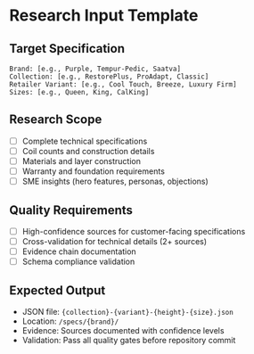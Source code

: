 # Research Input Template

## Target Specification
```
Brand: [e.g., Purple, Tempur-Pedic, Saatva]
Collection: [e.g., RestorePlus, ProAdapt, Classic]
Retailer Variant: [e.g., Cool Touch, Breeze, Luxury Firm]
Sizes: [e.g., Queen, King, CalKing]
```

## Research Scope
- [ ] Complete technical specifications
- [ ] Coil counts and construction details
- [ ] Materials and layer construction
- [ ] Warranty and foundation requirements
- [ ] SME insights (hero features, personas, objections)

## Quality Requirements  
- [ ] High-confidence sources for customer-facing specifications
- [ ] Cross-validation for technical details (2+ sources)
- [ ] Evidence chain documentation
- [ ] Schema compliance validation

## Expected Output
- JSON file: `{collection}-{variant}-{height}-{size}.json`
- Location: `/specs/{brand}/`  
- Evidence: Sources documented with confidence levels
- Validation: Pass all quality gates before repository commit
